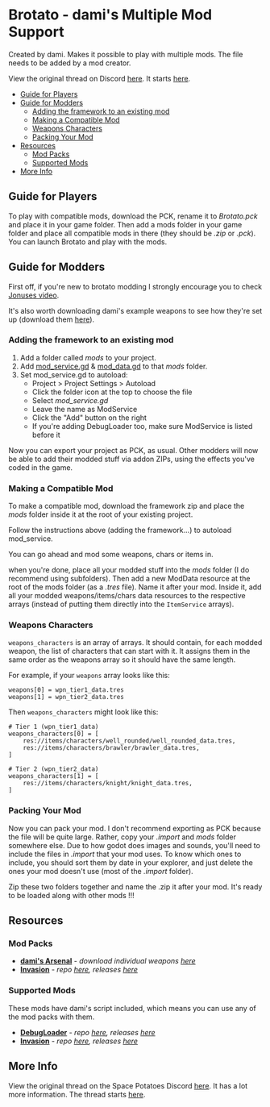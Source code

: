 # Brotato - dami's Multiple Mod Support

Created by dami. Makes it possible to play with multiple mods. The file needs to be added by a mod creator.

View the original thread on Discord [here](https://discord.com/channels/630060181086142487/1031365401868775495). It starts [here](https://discord.com/channels/630060181086142487/1031365401868775495/1031365588011986995).

* [Guide for Players](#guide-for-players)
* [Guide for Modders](#guide-for-modders)
  + [Adding the framework to an existing mod](#adding-the-framework-to-an-existing-mod)
  + [Making a Compatible Mod](#making-a-compatible-mod)
  + [Weapons Characters](#weapons-characters)
  + [Packing Your Mod](#packing-your-mod)
* [Resources](#resources)
  + [Mod Packs](#mod-packs)
  + [Supported Mods](#supported-mods)
* [More Info](#more-info)

## Guide for Players

To play with compatible mods, download the PCK, rename it to *Brotato.pck* and place it in your game folder. Then add a mods folder in your game folder and place all compatible mods in there (they should be *.zip* or *.pck*). You can launch Brotato and play with the mods.

## Guide for Modders

First off, if you're new to brotato modding I strongly encourage you to check [Jonuses video](https://www.youtube.com/watch?v=hsMA6h7Rd4I).

It's also worth downloading dami's example weapons to see how they're set up (download them [here](https://drive.google.com/file/d/1oggyb3GRWwvf9zH66Bow-EFI7PvSiyNw/view?usp=sharing)).

### Adding the framework to an existing mod

1. Add a folder called *mods* to your project.
1. Add [mod_service.gd](mod_service.gd) & [mod_data.gd](mod_data.gd) to that *mods* folder.
1. Set mod_service.gd to autoload:
    - Project > Project Settings > Autoload
    - Click the folder icon at the top to choose the file
    - Select *mod_service.gd*
    - Leave the name as ModService
    - Click the "Add" button on the right
    - If you're adding DebugLoader too, make sure ModService is listed before it

Now you can export your project as PCK, as usual. Other modders will now be able to add their modded stuff via addon ZIPs, using the effects you've coded in the game.

### Making a Compatible Mod

To make a compatible mod, download the framework zip and place the *mods* folder inside it at the root of your existing project.

Follow the instructions above (adding the framework...) to autoload mod_service.

You can go ahead and mod some weapons, chars or items in.

when you're done, place all your modded stuff into the *mods* folder (I do recommend using subfolders). Then add a new ModData resource at the root of the mods folder (as a *.tres* file). Name it after your mod. Inside it, add all your modded weapons/items/chars data resources to the respective arrays (instead of putting them directly into the `ItemService` arrays).

### Weapons Characters

`weapons_characters` is an array of arrays. It should contain, for each modded weapon, the list of characters that can start with it. It assigns them in the same order as the weapons array so it should have the same length.

For example, if your `weapons` array looks like this:

```GDScript
weapons[0] = wpn_tier1_data.tres
weapons[1] = wpn_tier2_data.tres
```

Then `weapons_characters` might look like this:

```GDScript
# Tier 1 (wpn_tier1_data)
weapons_characters[0] = [
    res://items/characters/well_rounded/well_rounded_data.tres,
    res://items/characters/brawler/brawler_data.tres,
]

# Tier 2 (wpn_tier2_data)
weapons_characters[1] = [
    res://items/characters/knight/knight_data.tres,
]
```

### Packing Your Mod

Now you can pack your mod. I don't recommend exporting as PCK because the file will be quite large. Rather, copy your *.import* and *mods* folder somewhere else. Due to how godot does images and sounds, you'll need to include the files in *.import* that your mod uses. To know which ones to include, you should sort them by date in your explorer, and just delete the ones your mod doesn't use (most of the *.import* folder).

Zip these two folders together and name the .zip it after your mod. It's ready to be loaded along with other mods !!!

## Resources

### Mod Packs

- **[dami's Arsenal](https://brotato.wiki.spellsandguns.com/Mod:Dami%27s_Arsenal)** - *download individual weapons [here](https://drive.google.com/file/d/1oggyb3GRWwvf9zH66Bow-EFI7PvSiyNw/view?usp=sharing)*
- **[Invasion](https://brotato.wiki.spellsandguns.com/Mod:Invasion)** - *repo [here](https://github.com/BrotatoMods/Brotato-Invasion-Mod/), releases [here](https://github.com/BrotatoMods/Brotato-Invasion-Mod/releases)*

### Supported Mods

These mods have dami's script included, which means you can use any of the mod packs with them.

- **[DebugLoader](https://brotato.wiki.spellsandguns.com/Mod:DebugLoader)** - *repo [here](https://github.com/BrotatoMods/Brotato-DebugLoader), releases [here](https://github.com/BrotatoMods/Brotato-DebugLoader/releases)*
- **[Invasion](https://brotato.wiki.spellsandguns.com/Mod:Invasion)** - *repo [here](https://github.com/BrotatoMods/Brotato-Invasion-Mod/), releases [here](https://github.com/BrotatoMods/Brotato-Invasion-Mod/releases)*

## More Info

View the original thread on the Space Potatoes Discord [here](https://discord.com/channels/630060181086142487/1031365401868775495). It has a lot more information. The thread starts [here](https://discord.com/channels/630060181086142487/1031365401868775495/1031365588011986995).
